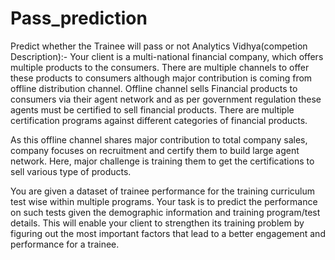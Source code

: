 # Pass_prediction
Predict whether the Trainee will pass or not
Analytics Vidhya(competion Description):-
Your client is a multi-national financial company, which offers multiple products to the consumers. There are multiple channels to offer these products to consumers although major contribution is coming from offline distribution channel. Offline channel sells Financial products to consumers via their agent network and as per government regulation these agents must be certified to sell financial products. There are multiple certification programs against different categories of financial products. 

As this offline channel shares major contribution to total company sales, company focuses on recruitment and certify them to build large agent network. Here, major challenge is training them to get the certifications to sell various type of products.

You are given a dataset of trainee performance for the training curriculum test wise within multiple programs. Your task is to predict the performance on such tests given the demographic information and training program/test details. This will enable your client to strengthen its training problem by figuring out the most important factors that lead to a better engagement and performance for a trainee.
